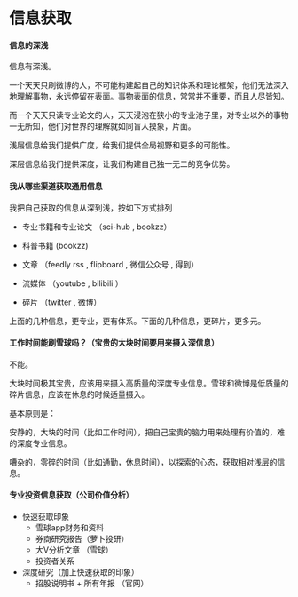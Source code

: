 # 信息获取

#### 信息的深浅



信息有深浅。

一个天天只刷微博的人，不可能构建起自己的知识体系和理论框架，他们无法深入地理解事物，永远停留在表面。事物表面的信息，常常并不重要，而且人尽皆知。

而一个天天只读专业论文的人，天天浸泡在狭小的专业池子里，对专业以外的事物一无所知，他们对世界的理解就如同盲人摸象，片面。

浅层信息给我们提供广度，给我们提供全局视野和更多的可能性。

深层信息给我们提供深度，让我们构建自己独一无二的竞争优势。



#### 我从哪些渠道获取通用信息



我把自己获取的信息从深到浅，按如下方式排列

- 专业书籍和专业论文 （sci-hub , bookzz）

- 科普书籍 (bookzz)

- 文章   （feedly rss , flipboard , 微信公众号 , 得到）

- 流媒体  （youtube , bilibili ）

- 碎片    （twitter , 微博）

上面的几种信息，更专业，更有体系。下面的几种信息，更碎片，更多元。



#### 工作时间能刷雪球吗？（宝贵的大块时间要用来摄入深信息）



不能。

大块时间极其宝贵，应该用来摄入高质量的深度专业信息。雪球和微博是低质量的碎片信息，应该在休息的时候适量摄入。

基本原则是：

安静的，大块的时间（比如工作时间），把自己宝贵的脑力用来处理有价值的，难的深度专业信息。

嘈杂的，零碎的时间（比如通勤，休息时间），以探索的心态，获取相对浅层的信息。



#### 专业投资信息获取（公司价值分析）

- 快速获取印象
  - 雪球app财务和资料
  - 券商研究报告（萝卜投研）
  - 大V分析文章  （雪球）
  - 投资者关系
- 深度研究（加上快速获取的印象）
  - 招股说明书 + 所有年报 （官网）


